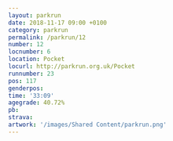 ```yaml
---
layout: parkrun
date: 2018-11-17 09:00 +0100
category: parkrun
permalink: /parkrun/12
number: 12
locnumber: 6
location: Pocket
locurl: http://parkrun.org.uk/Pocket
runnumber: 23
pos: 117
genderpos: 
time: '33:09'
agegrade: 40.72%
pb: 
strava: 
artwork: '/images/Shared Content/parkrun.png'
---
```

